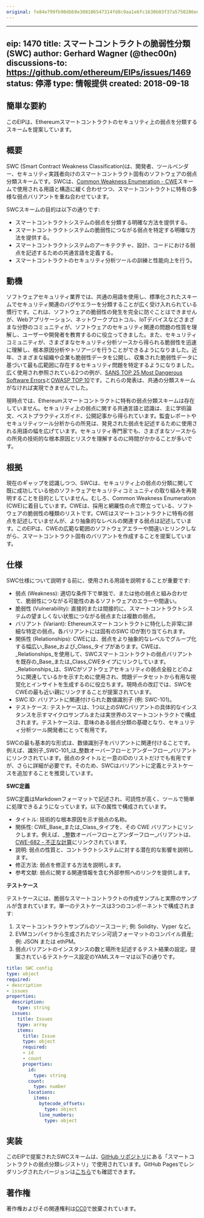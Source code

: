 ```yaml
---
original: fe84e799fb90dbb9e308106547314fd8c9aa1e6fc1630b03f37a5750286eda16
---
```


---
eip: 1470
title: スマートコントラクトの脆弱性分類 (SWC)
author: Gerhard Wagner (@thec00n)
discussions-to: https://github.com/ethereum/EIPs/issues/1469
status: 停滞
type: 情報提供
created: 2018-09-18
---

## 簡単な要約

このEIPは、Ethereumスマートコントラクトのセキュリティ上の弱点を分類するスキームを提案しています。

## 概要

SWC (Smart Contract Weakness Classification)は、開発者、ツールベンダー、セキュリティ実践者向けのスマートコントラクト固有のソフトウェアの弱点分類スキームです。SWCは、[Common Weakness Enumeration - CWE](https://cwe.mitre.org)スキームで使用される用語と構造に緩く合わせつつ、スマートコントラクトに特有の多様な弱点バリアントを重ね合わせています。

SWCスキームの目的は以下の通りです:

- スマートコントラクトシステムの弱点を分類する明確な方法を提供する。
- スマートコントラクトシステムの脆弱性につながる弱点を特定する明確な方法を提供する。
- スマートコントラクトシステムのアーキテクチャ、設計、コードにおける弱点を記述するための共通言語を定義する。
- スマートコントラクトのセキュリティ分析ツールの訓練と性能向上を行う。

## 動機

ソフトウェアセキュリティ業界では、共通の用語を使用し、標準化されたスキームでセキュリティ関連のバグやエラーを分類することが広く受け入れられている慣行です。これは、ソフトウェアの脆弱性の発生を完全に防ぐことはできませんが、Webアプリケーション、ネットワークプロトコル、IoTデバイスなどさまざまな分野のコミュニティが、ソフトウェアのセキュリティ関連の問題の性質を理解し、ユーザーや開発者を教育するのに役立ってきました。また、セキュリティコミュニティが、さまざまなセキュリティ分析ソースから得られる脆弱性を迅速に理解し、根本原因分析やトリアージを行うことができるようになりました。近年、さまざまな組織や企業も脆弱性データを公開し、収集された脆弱性データに基づいて最も広範囲に存在するセキュリティ問題を特定するようになりました。広く使用され参照されている2つの例が、[SANS TOP 25 Most Dangerous Software Errors](https://www.sans.org/top25-software-errors)と[OWASP TOP 10](https://www.owasp.org/index.php/Top_10-2017_Top_10)です。これらの発表は、共通の分類スキームがなければ実現できませんでした。

現時点では、Ethereumスマートコントラクトに特有の弱点分類スキームは存在していません。セキュリティ上の弱点に関する共通言語と認識は、主に学術論文、ベストプラクティスガイド、公開記事から得られています。監査レポートやセキュリティツール分析からの所見は、発見された弱点を記述するために使用される用語の幅を広げています。セキュリティ専門家でも、さまざまなソースからの所見の技術的な根本原因とリスクを理解するのに時間がかかることが多いです。

## 根拠

現在のギャップを認識しつつ、SWCは、セキュリティ上の弱点の分類に関して既に成功している他のソフトウェアセキュリティコミュニティの取り組みを再発明することを目的としていません。むしろ、Common Weakness Enumeration (CWE)に着目しています。CWEは、採用と網羅性の点で際立っている、ソフトウェアの脆弱性の種類のリストです。CWEはスマートコントラクトに特有の弱点を記述していませんが、より抽象的なレベルの関連する弱点は記述しています。このEIPは、CWEの広範な範囲のソフトウェアエラーや間違いとリンクしながら、スマートコントラクト固有のバリアントを作成することを提案しています。

## 仕様

SWC仕様について説明する前に、使用される用語を説明することが重要です:

- 弱点 (Weakness): 適切な条件下で単独で、または他の弱点と組み合わせて、脆弱性につながる可能性のあるソフトウェアのエラーや間違い。
- 脆弱性 (Vulnerability): 直接的または間接的に、スマートコントラクトシステムの望ましくない状態につながる弱点または複数の弱点。
- バリアント (Variant): Ethereumスマートコントラクトに特化した非常に詳細な特定の弱点。各バリアントには固有のSWC IDが割り当てられます。
- 関係性 (Relationships): CWEには、弱点をより抽象的なレベルでグループ化する幅広い_Base_および_Class_タイプがあります。CWEは、_Relationships_を使用して、SWCスマートコントラクトの弱点バリアントを既存の_Base_または_Class_CWEタイプにリンクしています。_Relationships_は、SWCがソフトウェアセキュリティの弱点全般とどのように関連しているかを示すために使用され、問題データセットから有用な視覚化とインサイトを生成するのに役立ちます。現時点の改訂では、SWCをCWEの最も近い親にリンクすることが提案されています。
- SWC ID: バリアントに関連付けられた数値識別子 (例: SWC-101)。
- テストケース: テストケースは、1つ以上のSWCバリアントの具体的なインスタンスを示すマイクロサンプルまたは実世界のスマートコントラクトで構成されます。テストケースは、意味のある弱点分類の基礎となり、セキュリティ分析ツール開発者にとって有用です。

SWCの最も基本的な形式は、数値識別子をバリアントに関連付けることです。例えば、識別子_SWC-101_は_整数オーバーフローとアンダーフロー_バリアントにリンクされています。弱点のタイトルと一意のIDのリストだけでも有用ですが、さらに詳細が必要です。そのため、SWCはバリアントに定義とテストケースを追加することを推奨しています。

**SWC定義**

SWC定義はMarkdownフォーマットで記述され、可読性が高く、ツールで簡単に処理できるようになっています。以下の属性で構成されています。

- タイトル: 技術的な根本原因を示す弱点の名称。
- 関係性: CWE_Base_または_Class_タイプを、その CWE バリアントにリンクします。例えば、_整数オーバーフローとアンダーフロー_バリアントは、[CWE-682 - 不正な計算](https://cwe.mitre.org/data/definitions/682.html)にリンクされています。
- 説明: 弱点の性質と、コントラクトシステムに対する潜在的な影響を説明します。
- 修正方法: 弱点を修正する方法を説明します。
- 参考文献: 弱点に関する関連情報を含む外部参照へのリンクを提供します。

**テストケース**

テストケースには、脆弱なスマートコントラクトの作成サンプルと実際のサンプルが含まれています。単一のテストケースは3つのコンポーネントで構成されます:

1. スマートコントラクトサンプルのソースコード; 例: Solidity、Vyper など。
2. EVMコンパイラから生成されたマシン可読フォーマットのコンパイル資産; 例: JSON または ethPM。
3. 弱点バリアントのインスタンスの数と場所を記述するテスト結果の設定。提案されているテストケース設定のYAMLスキーマは以下の通りです。

```YAML
title: SWC config
type: object
required:
- description
- issues
properties:
  description:
    type: string
  issues:
    title: Issues
    type: array
    items:
      title: Issue
      type: object
      required:
      - id
      - count
      properties:
        id:
          type: string
        count:
          type: number
        locations:
          items:
            bytecode_offsets:
              type: object
            line_numbers:
              type: object
```

## 実装

このEIPで提案されたSWCスキームは、[GitHub リポジトリ](https://github.com/SmartContractSecurity/SWC-registry)にある「スマートコントラクトの弱点分類レジストリ」で使用されています。GitHub Pagesでレンダリングされたバージョンは[こちら](https://smartcontractsecurity.github.io/SWC-registry/)でも確認できます。

## 著作権
著作権およびその関連権利は[CC0](../LICENSE.md)で放棄されています。